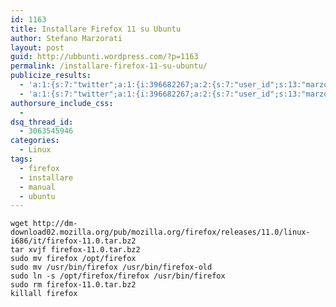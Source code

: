 ```yaml
---
id: 1163
title: Installare Firefox 11 su Ubuntu
author: Stefano Marzorati
layout: post
guid: http://ubbunti.wordpress.com/?p=1163
permalink: /installare-firefox-11-su-ubuntu/
publicize_results:
  - 'a:1:{s:7:"twitter";a:1:{i:396682267;a:2:{s:7:"user_id";s:13:"marzorati_ste";s:7:"post_id";s:18:"192613878302121984";}}}'
  - 'a:1:{s:7:"twitter";a:1:{i:396682267;a:2:{s:7:"user_id";s:13:"marzorati_ste";s:7:"post_id";s:18:"192613878302121984";}}}'
authorsure_include_css:
  - 
dsq_thread_id:
  - 3063545946
categories:
  - Linux
tags:
  - firefox
  - installare
  - manual
  - ubuntu
---
```

`wget http://dm-download02.mozilla.org/pub/mozilla.org/firefox/releases/11.0/linux-i686/it/firefox-11.0.tar.bz2`  
`tar xvjf firefox-11.0.tar.bz2`  
`sudo mv firefox /opt/firefox`  
`sudo mv /usr/bin/firefox /usr/bin/firefox-old`  
`sudo ln -s /opt/firefox/firefox /usr/bin/firefox`  
`sudo rm firefox-11.0.tar.bz2`  
`killall firefox`
